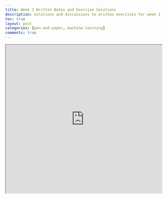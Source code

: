 ```yaml
---
title: Week 1 Written Notes and Exercise Solutions
description: Solutions and discussions to written exercises for week 1 with discussions and comments. 
toc: true
layout: post
categories: [pen-and-paper, machine-learning]
comments: true
---
```


<iframe src="https://drive.google.com/file/d/1r2TxVNXyFOvqZHxzMPiUyiMsGPzZD53x/preview" width="100%" height="480" allow="autoplay"></iframe>